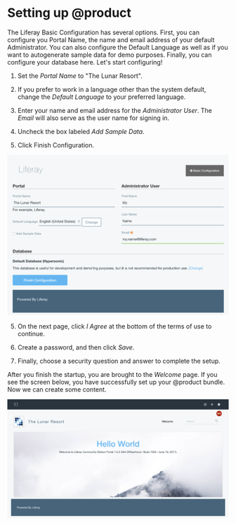 # Setting up @product

The Liferay Basic Configuration has several options. First, you can configure 
you Portal Name, the name and email address of your default Administrator. You 
can also configure the Default Language as well as if you want to autogenerate 
sample data for demo purposes. Finally, you can configure your database here. Let's start configuring!

1. Set the *Portal Name* to "The Lunar Resort".

2. If you prefer to work in a language other than the system default, change the
    *Default Language* to your preferred language.

2. Enter your name and email address for the *Administrator User*. The *Email* 
    will also serve as the user name for signing in.
    
3. Uncheck the box labeled *Add Sample Data*.

4. Click Finish Configuration.

![Figure X: The basic configuration page.](../../../images/001-starting-configuration.png)

5. On the next page, click *I Agree* at the bottom of the terms of use to 
    continue.
    
6. Create a password, and then click *Save*.

7. Finally, choose a security question and answer to complete the setup.

After you finish the startup, you are brought to the *Welcome* page. If you see 
the screen below, you have successfully set up your @product bundle. Now we can 
create some content.

![Figure X: The basic configuration page.](../../../images/001-hello-world.png)

